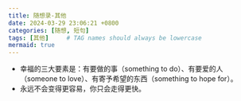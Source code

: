 ```yaml
---
title: 随想录-其他
date: 2024-03-29 23:06:21 +0800
categories: [随想, 短句]
tags: [其他]     # TAG names should always be lowercase
mermaid: true
---
```


- 幸福的三大要素是：有要做的事（something to do）、有要爱的人（someone to love）、有寄予希望的东西（something to hope for）。
- 永远不会变得更容易，你只会走得更快。<!-- 转：https://letterstoanewdeveloper.com/2020/04/27/it-never-gets-easier-you-just-go-faster/ -->